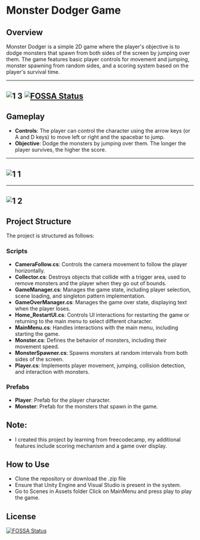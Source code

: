 # Monster Dodger Game

## Overview
Monster Dodger is a simple 2D game where the player's objective is to dodge monsters that spawn from both sides of the screen by jumping over them. The game features basic player controls for movement and jumping, monster spawning from random sides, and a scoring system based on the player's survival time.

---------------------------------------------------------------------------------------
![1 3](https://github.com/saahen-sriyan-mishra/Monster-Dodger-UNITY/assets/139043263/547e08e5-6314-46b9-95d8-0d18268bd1c2)
[![FOSSA Status](https://app.fossa.com/api/projects/git%2Bgithub.com%2Fsaahen-sriyan-mishra%2FMonster-Dodger-UNITY.svg?type=shield)](https://app.fossa.com/projects/git%2Bgithub.com%2Fsaahen-sriyan-mishra%2FMonster-Dodger-UNITY?ref=badge_shield)
-------------------------------------------------------

## Gameplay
- **Controls**: The player can control the character using the arrow keys (or A and D keys) to move left or right and the spacebar to jump.
- **Objective**: Dodge the monsters by jumping over them. The longer the player survives, the higher the score.

------------------------------------------------------------------
![1 1](https://github.com/saahen-sriyan-mishra/Monster-Dodger-UNITY/assets/139043263/177e322c-3bf0-45f3-9d86-523556460f27)
----------------------------------------------------------------------------------------------------
-----------------------------------------------------------------------------------------------------------------------
![1 2](https://github.com/saahen-sriyan-mishra/Monster-Dodger-UNITY/assets/139043263/99ad2b13-57f9-4ea2-9b94-eca79f358a5e)
--------------------------------------------------------------------------------------------------------------
## Project Structure
The project is structured as follows:

### Scripts
- **CameraFollow.cs**: Controls the camera movement to follow the player horizontally.
- **Collector.cs**: Destroys objects that collide with a trigger area, used to remove monsters and the player when they go out of bounds.
- **GameManager.cs**: Manages the game state, including player selection, scene loading, and singleton pattern implementation.
- **GameOverManager.cs**: Manages the game over state, displaying text when the player loses.
- **Home_RestartUI.cs**: Controls UI interactions for restarting the game or returning to the main menu to select different character.
- **MainMenu.cs**: Handles interactions with the main menu, including starting the game.
- **Monster.cs**: Defines the behavior of monsters, including their movement speed.
- **MonsterSpawner.cs**: Spawns monsters at random intervals from both sides of the screen.
- **Player.cs**: Implements player movement, jumping, collision detection, and interaction with monsters.

### Prefabs
- **Player**: Prefab for the player character.
- **Monster**: Prefab for the monsters that spawn in the game.

## Note:
-  I created this project by learning from freecodecamp, my additional features include scoring mechanism and a game over display.
  
## How to Use
- Clone the repository or download the .zip file
- Ensure that Unity Engine and Visual Studio is present in the system.
- Go to Scenes in Assets folder Click on MainMenu and press play to play the game.


## License
[![FOSSA Status](https://app.fossa.com/api/projects/git%2Bgithub.com%2Fsaahen-sriyan-mishra%2FMonster-Dodger-UNITY.svg?type=large)](https://app.fossa.com/projects/git%2Bgithub.com%2Fsaahen-sriyan-mishra%2FMonster-Dodger-UNITY?ref=badge_large)